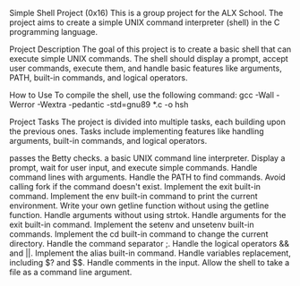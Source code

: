 Simple Shell Project (0x16)
This is a group project for the ALX School. The project aims to create a simple UNIX command interpreter (shell) in the C programming language.

Project Description
The goal of this project is to create a basic shell that can execute simple UNIX commands. The shell should display a prompt, accept user commands, execute them, and handle basic features like arguments, PATH, built-in commands, and logical operators.

How to Use
To compile the shell, use the following command:
gcc -Wall -Werror -Wextra -pedantic -std=gnu89 *.c -o hsh

Project Tasks
The project is divided into multiple tasks, each building upon the previous ones. Tasks include implementing features like handling arguments, built-in commands, and logical operators.

passes the Betty checks.
 a basic UNIX command line interpreter.
Display a prompt, wait for user input, and execute simple commands.
Handle command lines with arguments.
Handle the PATH to find commands.
Avoid calling fork if the command doesn't exist.
Implement the exit built-in command.
Implement the env built-in command to print the current environment.
Write your own getline function without using the getline function.
Handle arguments without using strtok.
Handle arguments for the exit built-in command.
Implement the setenv and unsetenv built-in commands.
Implement the cd built-in command to change the current directory.
Handle the command separator ;.
Handle the logical operators && and ||.
Implement the alias built-in command.
Handle variables replacement, including $? and $$.
Handle comments in the input.
Allow the shell to take a file as a command line argument.
